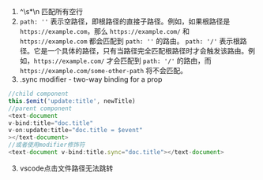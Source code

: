 1. ^\s*\n 匹配所有空行
2. `path: ''` 表示空路径，即根路径的直接子路径。例如，如果根路径是 `https://example.com`，那么 `https://example.com/` 和 `https://example.com` 都会匹配到 `path: ''` 的路由。
 `path: '/'` 表示根路径。它是一个具体的路径，只有当路径完全匹配根路径时才会触发该路由。例如，`https://example.com/` 才会匹配到 `path: '/'` 的路由，而 `https://example.com/some-other-path` 将不会匹配。
 3. .sync modifier - two-way binding for a prop
  ```js
  //child component
  this.$emit('update:title', newTitle)
  //parent component
  <text-document
  v-bind:title="doc.title"
  v-on:update:title="doc.title = $event"
  ></text-document>
  //或者使用modifier修饰符
  <text-document v-bind:title.sync="doc.title"></text-document>
  ```
  3. vscode点击文件路径无法跳转
  
  